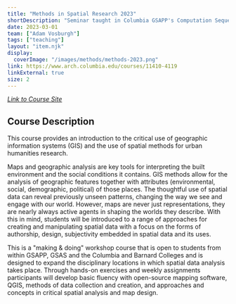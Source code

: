 ```yaml
---
title: "Methods in Spatial Research 2023"
shortDescription: "Seminar taught in Columbia GSAPP's Computation Sequence."
date: 2023-03-01
team: ["Adam Vosburgh"]
tags: ["teaching"]
layout: "item.njk"
display:
  coverImage: "/images/methods/methods-2023.png"
link: https://www.arch.columbia.edu/courses/11410-4119
linkExternal: true
size: 2
---
```


*[Link to Course Site](www.methodsinspatialresearch.xyz)*

## Course Description

This course provides an introduction to the critical use of geographic information systems (GIS) and the use of spatial methods for urban humanities research.

Maps and geographic analysis are key tools for interpreting the built environment and the social conditions it contains. GIS methods allow for the analysis of geographic features together with attributes (environmental, social, demographic, political) of those places. The thoughtful use of spatial data can reveal previously unseen patterns, changing the way we see and engage with our world. However, maps are never just representations, they are nearly always active agents in shaping the worlds they describe. With this in mind, students will be introduced to a range of approaches for creating and manipulating spatial data with a focus on the forms of authorship, design, subjectivity embedded in spatial data and its uses.

This is a "making & doing" workshop course that is open to students from within GSAPP, GSAS and the Columbia and Barnard Colleges and is designed to expand the disciplinary locations in which spatial data analysis takes place. Through hands-on exercises and weekly assignments participants will develop basic fluency with open-source mapping software, QGIS, methods of data collection and creation, and approaches and concepts in critical spatial analysis and map design.